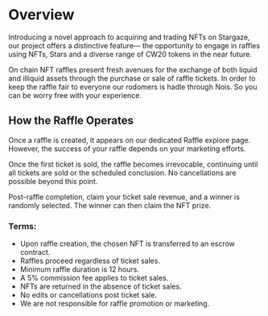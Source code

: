 # Overview

Introducing a novel approach to acquiring and trading NFTs on Stargaze, our project offers a distinctive feature— the opportunity to engage in raffles using NFTs, Stars and a diverse range of CW20 tokens in the near future.

On chain NFT raffles present fresh avenues for the exchange of both liquid and illiquid assets through the purchase or sale of raffle tickets. In order to keep the raffle fair to everyone our rodomers is hadle through Nois. So you can be worry free with your experience.&#x20;

## How the Raffle Operates&#x20;

Once a raffle is created, it appears on our dedicated Raffle explore page. However, the success of your raffle depends on your marketing efforts.

Once the first ticket is sold, the raffle becomes irrevocable, continuing until all tickets are sold or the scheduled conclusion. No cancellations are possible beyond this point.

Post-raffle completion, claim your ticket sale revenue, and a winner is randomly selected. The winner can then claim the NFT prize.

### Terms:

* Upon raffle creation, the chosen NFT is transferred to an escrow contract.
* Raffles proceed regardless of ticket sales.
* Minimum raffle duration is 12 hours.
* A 5% commission fee applies to ticket sales.
* NFTs are returned in the absence of ticket sales.
* No edits or cancellations post ticket sale.
* We are not responsible for raffle promotion or marketing.
